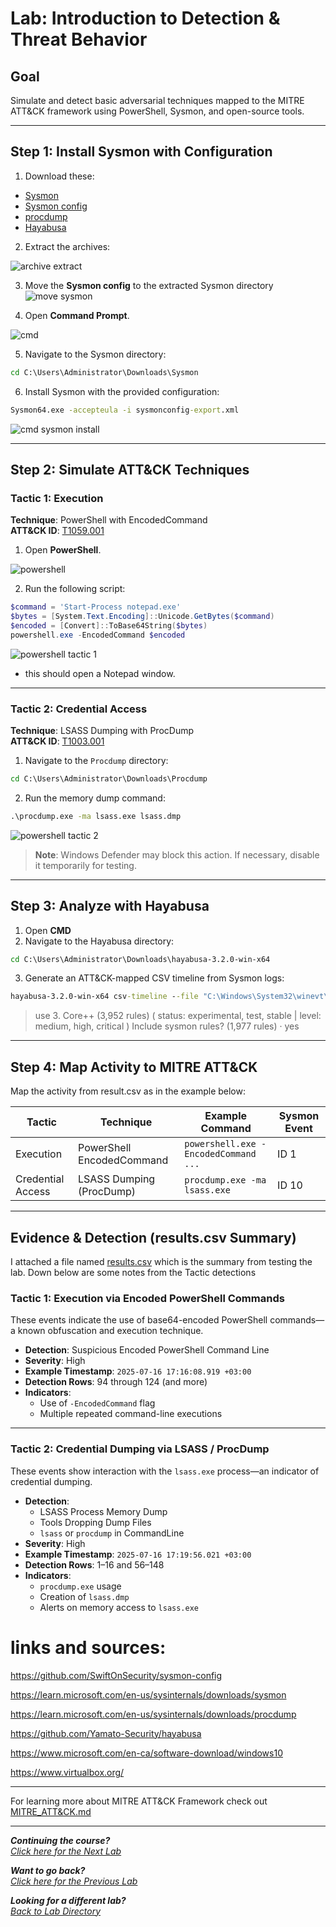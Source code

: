 # Lab: Introduction to Detection & Threat Behavior

## Goal
Simulate and detect basic adversarial techniques mapped to the MITRE ATT&CK framework using PowerShell, Sysmon, and open-source tools.

---

## Step 1: Install Sysmon with Configuration

1. Download these:
- [Sysmon](https://learn.microsoft.com/en-us/sysinternals/downloads/sysmon)
- [Sysmon config](https://github.com/SwiftOnSecurity/sysmon-config)
- [procdump](https://learn.microsoft.com/en-us/sysinternals/downloads/procdump)
- [Hayabusa](https://github.com/Yamato-Security/hayabusa/releases/download/v3.2.0/hayabusa-3.2.0-win-x64.zip)

2. Extract the archives:

![archive extract](https://i.ibb.co/wNbnzyPk/image.png)

3. Move the **Sysmon config** to the extracted Sysmon directory
![move sysmon](https://i.ibb.co/nqktYbB8/image.png)

4. Open **Command Prompt**.

![cmd](https://i.ibb.co/tPMQDmvf/image.png)

5. Navigate to the Sysmon directory:

```cmd
cd C:\Users\Administrator\Downloads\Sysmon
```

6. Install Sysmon with the provided configuration:

```cmd
Sysmon64.exe -accepteula -i sysmonconfig-export.xml
```

![cmd sysmon install](https://i.ibb.co/hRDFjvs0/image.png)

---

## Step 2: Simulate ATT&CK Techniques

### Tactic 1: Execution
**Technique**: PowerShell with EncodedCommand  
**ATT&CK ID**: [T1059.001](https://attack.mitre.org/techniques/T1059/001/)

1. Open **PowerShell**.

![powershell](https://i.ibb.co/Lzw3mXmj/image.png)

2. Run the following script:

```powershell
$command = 'Start-Process notepad.exe'
$bytes = [System.Text.Encoding]::Unicode.GetBytes($command)
$encoded = [Convert]::ToBase64String($bytes)
powershell.exe -EncodedCommand $encoded
```

![powershell tactic 1](https://i.ibb.co/VdTbYWY/image.png)

- this should open a Notepad window.

---

### Tactic 2: Credential Access
**Technique**: LSASS Dumping with ProcDump  
**ATT&CK ID**: [T1003.001](https://attack.mitre.org/techniques/T1003/001/)

1. Navigate to the `Procdump` directory:

```cmd
cd C:\Users\Administrator\Downloads\Procdump
```

2. Run the memory dump command:

```cmd
.\procdump.exe -ma lsass.exe lsass.dmp
```

![powershell tactic 2](https://i.ibb.co/Xr7qG10P/image.png)

> **Note**: Windows Defender may block this action. If necessary, disable it temporarily for testing.

---

## Step 3: Analyze with Hayabusa

1. Open **CMD**
2. Navigate to the Hayabusa directory:

```cmd
cd C:\Users\Administrator\Downloads\hayabusa-3.2.0-win-x64
```

3. Generate an ATT&CK-mapped CSV timeline from Sysmon logs:

```cmd
hayabusa-3.2.0-win-x64 csv-timeline --file "C:\Windows\System32\winevt\Logs\Microsoft-Windows-Sysmon%4Operational.evtx" -o results.csv
```

>use 3. Core++ (3,952 rules) ( status: experimental, test, stable | level: medium, high, critical )
>Include sysmon rules? (1,977 rules) · yes

---

## Step 4: Map Activity to MITRE ATT&CK

Map the activity from result.csv as in the example below:

| Tactic             | Technique                     | Example Command                               | Sysmon Event |
|--------------------|-------------------------------|-----------------------------------------------|--------------|
| Execution          | PowerShell EncodedCommand     | `powershell.exe -EncodedCommand ...`          | ID 1         |
| Credential Access  | LSASS Dumping (ProcDump)      | `procdump.exe -ma lsass.exe`                  | ID 10        |

---

## Evidence & Detection (results.csv Summary)

I attached a file named [results.csv](./results.csv) which is the summary from testing the lab. Down below are some notes from the Tactic detections

### Tactic 1: Execution via Encoded PowerShell Commands

These events indicate the use of base64-encoded PowerShell commands—a known obfuscation and execution technique.

- **Detection**: Suspicious Encoded PowerShell Command Line  
- **Severity**: High  
- **Example Timestamp**: `2025-07-16 17:16:08.919 +03:00`  
- **Detection Rows**: 94 through 124 (and more)  
- **Indicators**:
  - Use of `-EncodedCommand` flag
  - Multiple repeated command-line executions

---

### Tactic 2: Credential Dumping via LSASS / ProcDump

These events show interaction with the `lsass.exe` process—an indicator of credential dumping.

- **Detection**: 
  - LSASS Process Memory Dump
  - Tools Dropping Dump Files
  - `lsass` or `procdump` in CommandLine
- **Severity**: High  
- **Example Timestamp**: `2025-07-16 17:19:56.021 +03:00`  
- **Detection Rows**: 1–16 and 56–148  
- **Indicators**:
  - `procdump.exe` usage
  - Creation of `lsass.dmp`
  - Alerts on memory access to `lsass.exe`


# links and sources:
https://github.com/SwiftOnSecurity/sysmon-config

https://learn.microsoft.com/en-us/sysinternals/downloads/sysmon

https://learn.microsoft.com/en-us/sysinternals/downloads/procdump

https://github.com/Yamato-Security/hayabusa

https://www.microsoft.com/en-ca/software-download/windows10

https://www.virtualbox.org/

---

For learning more about MITRE ATT&CK Framework check out [MITRE_ATT&CK.md](/courseFiles/Lab_03-detectionAndThreatBehavior/MITRE_ATT&CK.md)
***                                                       

<b><i>Continuing the course?</b>
</br>
[Click here for the Next Lab](/courseFiles/Lab_04-socScripting/socScripting.md)</i>

<b><i>Want to go back?</b>
</br>
[Click here for the Previous Lab](/courseFiles/Lab_02-toolsAndPlatforms/toolsAndPlatforms.md)

<b><i>Looking for a different lab? </b></br>[Back to Lab Directory](/coursenavigation.md)</i>